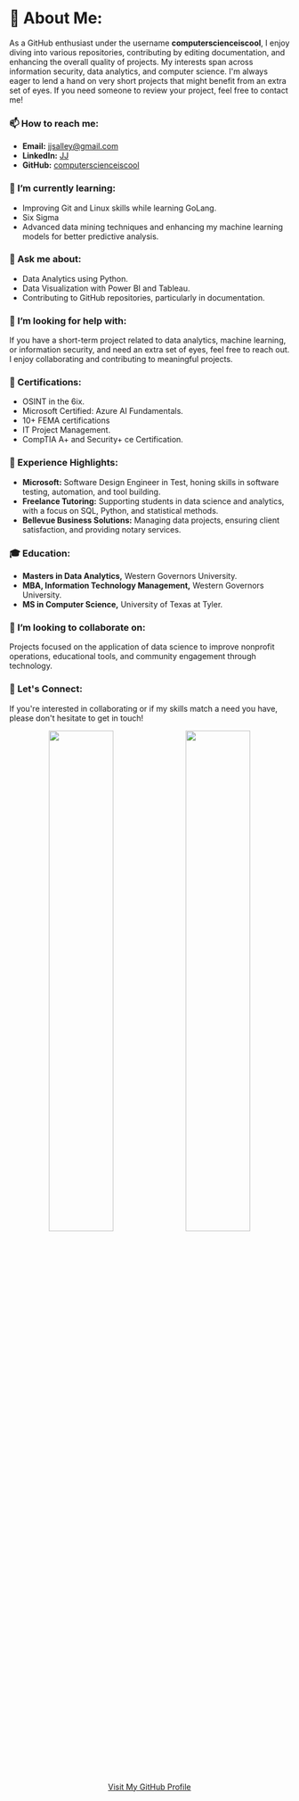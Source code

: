# 👀 About Me:
As a GitHub enthusiast under the username **computerscienceiscool**, I enjoy diving into various repositories, contributing by editing documentation, and enhancing the overall quality of projects. My interests span across information security, data analytics, and computer science. I'm always eager to lend a hand on very short projects that might benefit from an extra set of eyes. If you need someone to review your project, feel free to contact me!
 

### 📫 How to reach me:
- **Email:** jjsalley@gmail.com
- **LinkedIn:** [JJ](https://www.linkedin.com/in/jjsalley)
- **GitHub:** [computerscienceiscool](https://github.com/computerscienceiscool)

### 🌱 I’m currently learning:
- Improving Git and Linux skills while learning GoLang.
- Six Sigma
- Advanced data mining techniques and enhancing my machine learning models for better predictive analysis.

### 💬 Ask me about:
- Data Analytics using Python.
- Data Visualization with Power BI and Tableau.
- Contributing to GitHub repositories, particularly in documentation.

### 🤔 I’m looking for help with:
If you have a short-term project related to data analytics, machine learning, or information security, and need an extra set of eyes, feel free to reach out. I enjoy collaborating and contributing to meaningful projects.

### 📄 Certifications:
- OSINT in the 6ix.
- Microsoft Certified: Azure AI Fundamentals.
- 10+ FEMA certifications
- IT Project Management.
- CompTIA A+ and Security+ ce Certification.

### 💼 Experience Highlights:
- **Microsoft:** Software Design Engineer in Test, honing skills in software testing, automation, and tool building.
- **Freelance Tutoring:** Supporting students in data science and analytics, with a focus on SQL, Python, and statistical methods.
- **Bellevue Business Solutions:** Managing data projects, ensuring client satisfaction, and providing notary services.

### 🎓 Education:
- **Masters in Data Analytics,** Western Governors University.
- **MBA, Information Technology Management,** Western Governors University.
- **MS in Computer Science,** University of Texas at Tyler.

### 👯 I’m looking to collaborate on:
Projects focused on the application of data science to improve nonprofit operations, educational tools, and community engagement through technology.

### 🤝 Let's Connect:
If you're interested in collaborating or if my skills match a need you have, please don't hesitate to get in touch!

<p align="center">
<img width="48%" src="https://github-readme-stats.vercel.app/api?username=computerscienceiscool&show_icons=true&rank_icon=github&theme=transparent" />
<img width="48%" src="https://github-readme-streak-stats.herokuapp.com/?user=computerscienceiscool&theme=transparent" />
</p>


<div align="center">
  <a href="https://github.com/computerscienceiscool">Visit My GitHub Profile</a>
</div>
